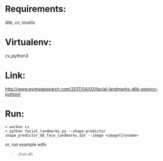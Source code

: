 # Requirements:

dlib, cv, imutils

# Virtualenv:
cv_python3

# Link:
http://www.pyimagesearch.com/2017/04/03/facial-landmarks-dlib-opencv-python/

# Run:
```
> workon cv
> python facial_landmarks.py --shape-predictor shape_predictor_68_face_landmarks.dat --image <imagefilename>
```

or, run example with:
> ./run.sh
